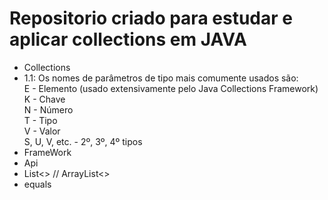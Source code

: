 # Repositorio criado para estudar e aplicar collections em JAVA
- Collections
- 1.1: Os nomes de parâmetros de tipo mais comumente usados são: <br>
  E - Elemento (usado extensivamente pelo Java Collections Framework) <br>
  K - Chave <br>
  N - Número <br>
  T - Tipo <br>
  V - Valor <br>
  S, U, V, etc. - 2º, 3º, 4º tipos
- FrameWork
- Api
- List<> // ArrayList<>
- equals
  
